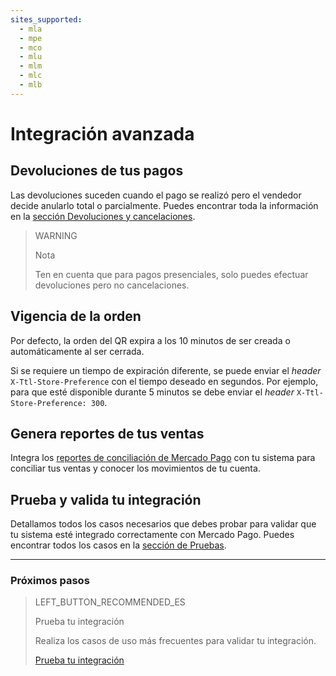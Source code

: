 ```yaml
---
sites_supported:
  - mla
  - mpe
  - mco
  - mlu
  - mlm
  - mlc
  - mlb
---
```


# Integración avanzada

## Devoluciones de tus pagos

Las devoluciones suceden cuando el pago se realizó pero el vendedor decide anularlo total o parcialmente.
Puedes encontrar toda la información en la [sección Devoluciones y cancelaciones](https://www.mercadopago.com.ar/developers/es/guides/manage-account/cancellations-and-refunds).

> WARNING
> 
> Nota
> 
> Ten en cuenta que para pagos presenciales, solo puedes efectuar devoluciones pero no cancelaciones.

## Vigencia de la orden

Por defecto, la orden del QR expira a los 10 minutos de ser creada o automáticamente al ser cerrada. 

Si se requiere un tiempo de expiración diferente, se puede enviar el _header_ `X-Ttl-Store-Preference` con el tiempo deseado en segundos.
Por ejemplo, para que esté disponible durante 5 minutos se debe enviar el _header_ `X-Ttl-Store-Preference: 300`.

## Genera reportes de tus ventas

Integra los [reportes de conciliación de Mercado Pago](https://www.mercadopago.com.ar/developers/es/guides/reports/general-considerations/reconciliation-reports/) con tu sistema para conciliar tus ventas y conocer los movimientos de tu cuenta.

## Prueba y valida tu integración

Detallamos todos los casos necesarios que debes probar para validar que tu sistema esté integrado correctamente con Mercado Pago. 
Puedes encontrar todos los casos en la [sección de Pruebas](https://www.mercadopago.com.ar/developers/es/guides/qr-code/integration-test/).

---
### Próximos pasos


> LEFT_BUTTON_RECOMMENDED_ES
>
> Prueba tu integración
>
> Realiza los casos de uso más frecuentes para validar tu integración.
>
> [Prueba tu integración](https://www.mercadopago.com.ar/developers/es/guides/qr-code/integration-test/)